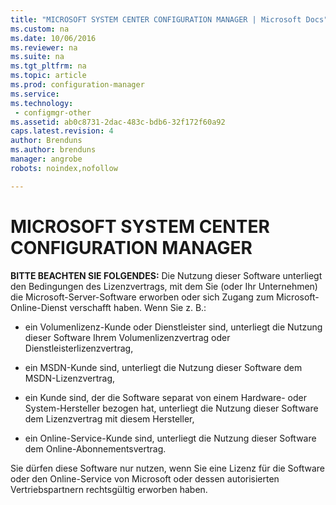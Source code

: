 ```yaml
---
title: "MICROSOFT SYSTEM CENTER CONFIGURATION MANAGER | Microsoft Docs"
ms.custom: na
ms.date: 10/06/2016
ms.reviewer: na
ms.suite: na
ms.tgt_pltfrm: na
ms.topic: article
ms.prod: configuration-manager
ms.service:
ms.technology:
 - configmgr-other
ms.assetid: ab0c8731-2dac-483c-bdb6-32f172f60a92
caps.latest.revision: 4
author: Brenduns
ms.author: brenduns
manager: angrobe
robots: noindex,nofollow

---
```

# MICROSOFT SYSTEM CENTER CONFIGURATION MANAGER
**BITTE BEACHTEN SIE FOLGENDES:** Die Nutzung dieser Software unterliegt den Bedingungen des Lizenzvertrags, mit dem Sie \(oder Ihr Unternehmen\) die Microsoft\-Server\-Software erworben oder sich Zugang zum Microsoft\-Online\-Dienst verschafft haben. Wenn Sie z. B.:  
  
-   ein Volumenlizenz\-Kunde oder Dienstleister sind, unterliegt die Nutzung dieser Software Ihrem Volumenlizenzvertrag oder Dienstleisterlizenzvertrag,  
  
-   ein MSDN\-Kunde sind, unterliegt die Nutzung dieser Software dem MSDN\-Lizenzvertrag,  
  
-   ein Kunde sind, der die Software separat von einem Hardware\- oder System\-Hersteller bezogen hat, unterliegt die Nutzung dieser Software dem Lizenzvertrag mit diesem Hersteller,  
  
-   ein Online\-Service\-Kunde sind, unterliegt die Nutzung dieser Software dem Online\-Abonnementsvertrag.  
  
 Sie dürfen diese Software nur nutzen, wenn Sie eine Lizenz für die Software oder den Online\-Service von Microsoft oder dessen autorisierten Vertriebspartnern rechtsgültig erworben haben.
